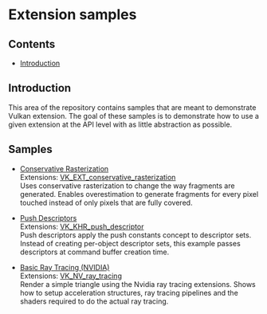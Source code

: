 <!--
- Copyright (c) 2020, Arm Limited and Contributors
-
- SPDX-License-Identifier: Apache-2.0
-
- Licensed under the Apache License, Version 2.0 the "License";
- you may not use this file except in compliance with the License.
- You may obtain a copy of the License at
-
-     http://www.apache.org/licenses/LICENSE-2.0
-
- Unless required by applicable law or agreed to in writing, software
- distributed under the License is distributed on an "AS IS" BASIS,
- WITHOUT WARRANTIES OR CONDITIONS OF ANY KIND, either express or implied.
- See the License for the specific language governing permissions and
- limitations under the License.
-
-->

# Extension samples <!-- omit in toc -->

## Contents <!-- omit in toc -->

- [Introduction](#introduction)

## Introduction

This area of the repository contains samples that are meant to demonstrate Vulkan extension. The goal of these samples is to demonstrate how to use a given extension at the API level with as little abstraction as possible.

## Samples
- [Conservative Rasterization](./conservative_rasterization)<br/>
Extensions: [VK_EXT_conservative_rasterization](https://www.khronos.org/registry/vulkan/specs/1.2-extensions/html/vkspec.html#VK_EXT_conservative_rasterization)<br/>
Uses conservative rasterization to change the way fragments are generated. Enables overestimation to generate fragments for every pixel touched instead of only pixels that are fully covered.

- [Push Descriptors](./push_descriptors)<br/>
Extensions: [VK_KHR_push_descriptor](https://www.khronos.org/registry/vulkan/specs/1.2-extensions/html/vkspec.html#VK_KHR_push_descriptor)<br/>
Push descriptors apply the push constants concept to descriptor sets. Instead of creating per-object descriptor sets, this example passes descriptors at command buffer creation time.

- [Basic Ray Tracing (NVIDIA)](./raytracing_basic)<br/>
Extensions: [VK_NV_ray_tracing](https://www.khronos.org/registry/vulkan/specs/1.2-extensions/html/vkspec.html#VK_NV_ray_tracing)<br/>
Render a simple triangle using the Nvidia ray tracing extensions. Shows how to setup acceleration structures, ray tracing pipelines and the shaders required to do the actual ray tracing.

